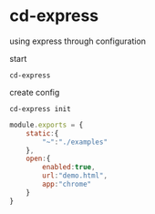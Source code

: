 # cd-express
using express through configuration


start

```
cd-express
```

create config

```
cd-express init
```




```js
module.exports = {
    static:{
        "~":"./examples"
    },
    open:{
        enabled:true,
        url:"demo.html",
        app:"chrome"
    }
}
```